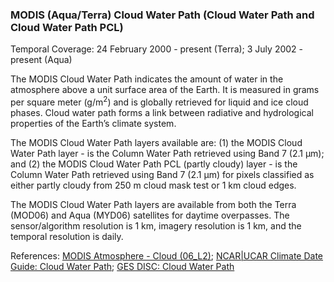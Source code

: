 ### MODIS (Aqua/Terra) Cloud Water Path (Cloud Water Path and Cloud Water Path PCL)
Temporal Coverage: 24 February 2000 - present (Terra); 3 July 2002 - present (Aqua)

The MODIS Cloud Water Path indicates the amount of water in the atmosphere above a unit surface area of the Earth. It is measured in grams per square meter (g/m<sup>2</sup>) and is globally retrieved for liquid and ice cloud phases. Cloud water path forms a link between radiative and hydrological properties of the Earth’s climate system.

The MODIS Cloud Water Path layers available are: (1) the MODIS Cloud Water Path layer - is the Column Water Path retrieved using Band 7 (2.1 μm); and (2) the MODIS Cloud Water Path PCL (partly cloudy) layer - is the Column Water Path retrieved using Band 7 (2.1 μm) for pixels classified as either partly cloudy from 250 m cloud mask test or 1 km cloud edges.

The MODIS Cloud Water Path layers are available from both the Terra (MOD06) and Aqua (MYD06) satellites for daytime overpasses. The sensor/algorithm resolution is 1 km, imagery resolution is 1 km, and the temporal resolution is daily.

References: [MODIS Atmosphere - Cloud (06_L2)](https://modis-atmos.gsfc.nasa.gov/products/cloud); [NCAR|UCAR Climate Date Guide: Cloud Water Path](https://climatedataguide.ucar.edu/climate-data/liquid-water-path-overview); [GES DISC: Cloud Water Path](https://disc.gsfc.nasa.gov/information/glossary?title=Cloud%20Water%20Path)
